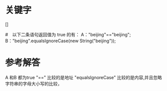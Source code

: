 # 关键字

[]

#　以下二条语句返回值为 true 的有： A："beijing"=="beijing"; B："beijing".equalsIgnoreCase(new String("beijing"));

# 参考解答

A 和B 都为true
"==" 比较的是地址
"equalsIgnoreCase" 比较的是内容,并且忽略字符串的字母大小写的比较，

